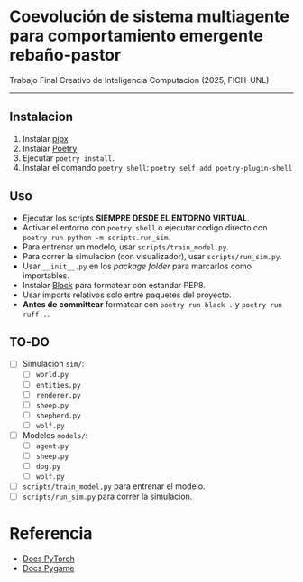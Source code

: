 # Coevolución de sistema multiagente para comportamiento emergente rebaño-pastor

Trabajo Final Creativo de Inteligencia Computacion (2025, FICH-UNL)

---

## Instalacion

1. Instalar [pipx](https://github.com/pypa/pipx?tab=readme-ov-file#on-windows)
2. Instalar [Poetry](https://python-poetry.org/docs/#installing-with-pipx)
3. Ejecutar `poetry install`.
4. Instalar el comando `poetry shell`: `poetry self add poetry-plugin-shell`

## Uso

- Ejecutar los scripts **SIEMPRE DESDE EL ENTORNO VIRTUAL**.
- Activar el entorno con `poetry shell` o ejecutar codigo directo con `poetry run python -m scripts.run_sim`.
- Para entrenar un modelo, usar `scripts/train_model.py`.
- Para correr la simulacion (con visualizador), usar `scripts/run_sim.py`.
- Usar `__init__.py` en los *package folder* para marcarlos como importables.
- Instalar [Black](https://marketplace.visualstudio.com/items?itemName=mikoz.black-py) para formatear con estandar PEP8.
- Usar imports relativos solo entre paquetes del proyecto.
- **Antes de committear** formatear con `poetry run black .` y `poetry run ruff .`.

## TO-DO

- [ ] Simulacion `sim/`:
    - [ ] `world.py`
    - [ ] `entities.py`
    - [ ] `renderer.py`
    - [ ] `sheep.py`
    - [ ] `shepherd.py`
    - [ ] `wolf.py`
- [ ] Modelos `models/`:
    - [ ] `agent.py`
    - [ ] `sheep.py`
    - [ ] `dog.py`
    - [ ] `wolf.py`
- [ ] `scripts/train_model.py` para entrenar el modelo.
- [ ] `scripts/run_sim.py` para correr la simulacion.

# Referencia

- [Docs PyTorch](https://docs.pytorch.org/docs/stable/index.html)
- [Docs Pygame](https://www.pygame.org/docs/)
